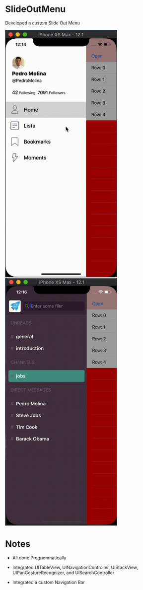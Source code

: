 # SlideOutMenu
Developed a custom Slide Out Menu

<img src="/Gifs/Slideoutmenu-1.gif" width="360" height="797"> <img src="/Gifs/Slideoutmenu-2.gif" width="360" height="797"> 



# Notes

* All done Programmatically

* Integrated UITableView, UINavigationController, UIStackView, UIPanGestureRecognizer, and UISearchController

* Integrated a custom Navigation Bar
